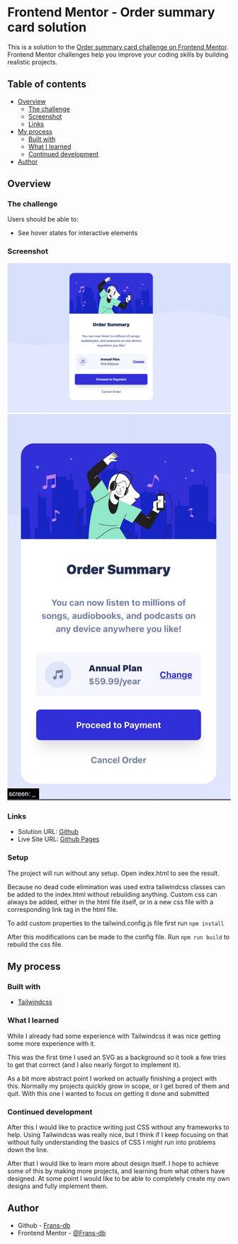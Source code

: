 # Frontend Mentor - Order summary card solution

This is a solution to the [Order summary card challenge on Frontend Mentor](https://www.frontendmentor.io/challenges/order-summary-component-QlPmajDUj). Frontend Mentor challenges help you improve your coding skills by building realistic projects. 

## Table of contents

- [Overview](#overview)
  - [The challenge](#the-challenge)
  - [Screenshot](#screenshot)
  - [Links](#links)
- [My process](#my-process)
  - [Built with](#built-with)
  - [What I learned](#what-i-learned)
  - [Continued development](#continued-development)
- [Author](#author)

## Overview

### The challenge

Users should be able to:

- See hover states for interactive elements

### Screenshot

![Desktop version](./result/desktop.png)
![Mobile version](./result/mobile.jpg)

### Links

- Solution URL: [Github](https://github.com/Frans-db/order-summary-component)
- Live Site URL: [Github Pages](https://frans-db.github.io/order-summary-component/)

### Setup

The project will run without any setup. Open index.html to see the result.

Because no dead code elimination was used extra tailwindcss classes can be added to the index.html without rebuilding anything. Custom css can always be added, either in the html file itself, or in a new css file with a corresponding link tag in the html file.

To add custom properties to the tailwind.config.js file first run `npm install`

After this modifications can be made to the config file. Run `npm run build` to rebuild the css file.

## My process

### Built with

- [Tailwindcss](https://tailwindcss.com)

### What I learned

While I already had some experience with Tailwindcss it was nice getting some more experience with it.

This was the first time I used an SVG as a background so it took a few tries to get that correct (and I also nearly forgot to implement it).

As a bit more abstract point I worked on actually finishing a project with this. Normally my projects quickly grow in scope, or I get bored of them and quit. With this one I wanted to focus on getting it done and submitted

### Continued development

After this I would like to practice writing just CSS without any frameworks to help. Using Tailwindcss was really nice, but I think if I keep focusing on that without fully understanding the basics of CSS I might run into problems down the line.

After that I would like to learn more about design itself. I hope to achieve some of this by making more projects, and learning from what others have designed. At some point I would like to be able to completely create my own designs and fully implement them.

## Author

- Github - [Frans-db](https://github.com/Frans-db)
- Frontend Mentor - [@Frans-db](https://www.frontendmentor.io/profile/Frans-db)
